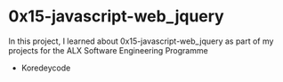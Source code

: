 # 0x15-javascript-web_jquery
In this project, I learned about 0x15-javascript-web_jquery as part of my projects for the ALX Software Engineering Programme
* Koredeycode
